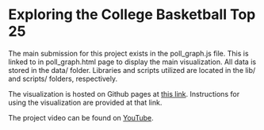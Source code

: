 Exploring the College Basketball Top 25
=========

The main submission for this project exists in the poll_graph.js file. This is linked to in poll_graph.html page to display the main visualization. All data is stored in the data/ folder. Libraries and scripts utilized are located in the lib/ and scripts/ folders, respectively.

The visualization is hosted on Github pages at [this link]. Instructions for using the visualization are provided at that link.

The project video can be found on [YouTube].


[this link]:http://apontej.github.io/final-project
[YouTube]:http://youtu.be/7Vt2NGeXGzY

